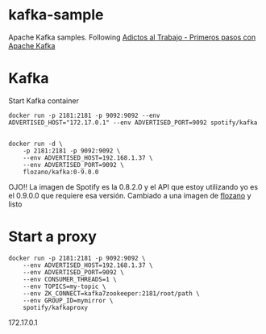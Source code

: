 # kafka-sample

Apache Kafka samples. Following [Adictos al Trabajo - Primeros pasos con Apache Kafka](http://www.adictosaltrabajo.com/tutoriales/kafka-logs/)


# Kafka 

Start Kafka container

    docker run -p 2181:2181 -p 9092:9092 --env ADVERTISED_HOST="172.17.0.1" --env ADVERTISED_PORT=9092 spotify/kafka


    docker run -d \
        -p 2181:2181 -p 9092:9092 \
        --env ADVERTISED_HOST=192.168.1.37 \
        --env ADVERTISED_PORT=9092 \
        flozano/kafka:0-9.0.0

OJO!! La imagen de Spotify es la 0.8.2.0 y el API que estoy utilizando yo es el 0.9.0.0
que requiere esa versión. Cambiado a una imagen de [flozano](https://hub.docker.com/r/flozano/)
y listo


# Start a proxy

    docker run -p 2181:2181 -p 9092:9092 \
        --env ADVERTISED_HOST=192.168.1.37 \
        --env ADVERTISED_PORT=9092 \
        --env CONSUMER_THREADS=1 \
        --env TOPICS=my-topic \
        --env ZK_CONNECT=kafka7zookeeper:2181/root/path \
        --env GROUP_ID=mymirror \
        spotify/kafkaproxy


172.17.0.1